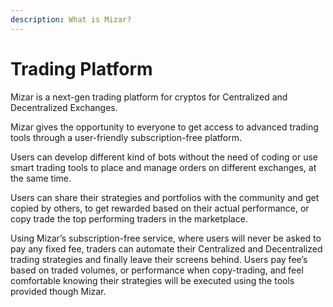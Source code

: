 ```yaml
---
description: What is Mizar?
---
```


# Trading Platform

Mizar is a next-gen trading platform for cryptos for Centralized and Decentralized Exchanges.&#x20;

Mizar gives the opportunity to everyone to get access to advanced trading tools through a user-friendly subscription-free platform.&#x20;

Users can develop different kind of bots without the need of coding or use smart trading tools to place and manage orders on different exchanges, at the same time.&#x20;

Users can share their strategies and portfolios with the community and get copied by others, to get rewarded based on their actual performance, or copy trade the top performing traders in the marketplace.&#x20;

Using Mizar’s subscription-free service, where users will never be asked to pay any fixed fee, traders can automate their Centralized and Decentralized trading strategies and finally leave their screens behind. Users pay fee’s based on traded volumes, or performance when copy-trading, and feel comfortable knowing their strategies will be executed using the tools provided though Mizar.


